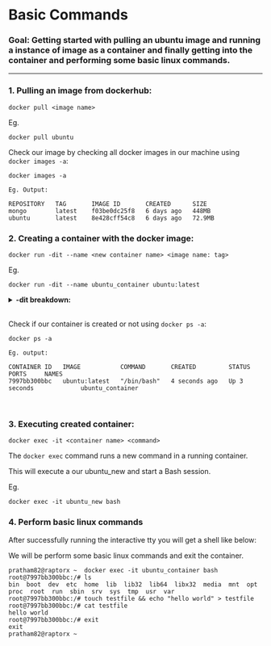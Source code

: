 # Basic Commands

### **Goal:** Getting started with pulling an ubuntu image and running a instance of image as a container and finally getting into the container and performing some basic linux commands.

---

### 1. Pulling an image from dockerhub:

```
docker pull <image name>
```

Eg.

```
docker pull ubuntu
```

Check our image by checking all docker images in our machine using `docker images -a`:

```
docker images -a

Eg. Output:

REPOSITORY   TAG       IMAGE ID       CREATED      SIZE
mongo        latest    f03be0dc25f8   6 days ago   448MB
ubuntu       latest    8e428cff54c8   6 days ago   72.9MB
```

### 2. Creating a container with the docker image:

```
docker run -dit --name <new container name> <image name: tag>
```

Eg.

```
docker run -dit --name ubuntu_container ubuntu:latest
```

<details>

**<summary> -dit breakdown:</summary>**
i. `-d` : **detached mode** the container will run in background and print container ID,

ii. `-i` : **interative** This will keep STDIN oepn even if not attached.

iii.` -t` : **tty** Allocate a pseudo-TTY

iv. `-name`: **name** Assign a name to the container

**tty** is short of teletype, but popularly known as a terminal it allows you to interact with the system by passing on the data (you input) to the system, and displaying the output produced by the system.

</details>

<br>

Check if our container is created or not using `docker ps -a`:

```
docker ps -a

Eg. output:

CONTAINER ID   IMAGE           COMMAND       CREATED         STATUS         PORTS     NAMES
7997bb300bbc   ubuntu:latest   "/bin/bash"   4 seconds ago   Up 3 seconds             ubuntu_container
```

<br>

### 3. Executing created container:

```
docker exec -it <container name> <command>
```

The `docker exec` command runs a new command in a running container.

This will execute a our ubuntu_new and start a Bash session.

Eg.

```
docker exec -it ubuntu_new bash
```

### 4. Perform basic linux commands

After successfully running the interactive tty you will get a shell like below:

We will be perform some basic linux commands and exit the container.

```
pratham82@raptorx ~  docker exec -it ubuntu_container bash
root@7997bb300bbc:/# ls
bin  boot  dev  etc  home  lib  lib32  lib64  libx32  media  mnt  opt  proc  root  run  sbin  srv  sys  tmp  usr  var
root@7997bb300bbc:/# touch testfile && echo "hello world" > testfile
root@7997bb300bbc:/# cat testfile
hello world
root@7997bb300bbc:/# exit
exit
pratham82@raptorx ~
```
